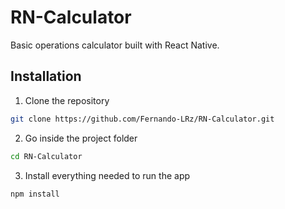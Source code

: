 # RN-Calculator
Basic operations calculator built with React Native.

## Installation
1. Clone the repository
```bash
git clone https://github.com/Fernando-LRz/RN-Calculator.git
``` 
2. Go inside the project folder
```bash
cd RN-Calculator
```
3. Install everything needed to run the app
```bash
npm install
```
